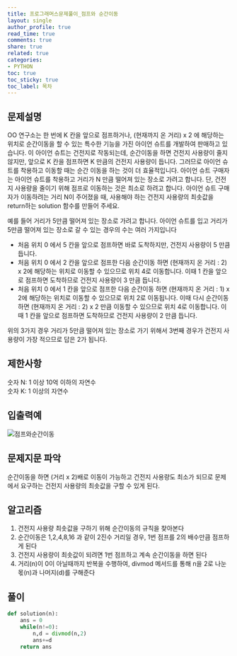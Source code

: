 ```yaml
---
title: 프로그래머스문제풀이_점프와 순간이동
layout: single
author_profile: true
read_time: true
comments: true
share: true
related: true
categories:
- PYTHON
toc: true
toc_sticky: true
toc_label: 목차
---
```


## 문제설명
OO 연구소는 한 번에 K 칸을 앞으로 점프하거나, (현재까지 온 거리) x 2 에 해당하는 위치로 순간이동을 할 수 있는 특수한 기능을 가진 아이언 슈트를 개발하여 판매하고 있습니다. 이 아이언 슈트는 건전지로 작동되는데, 순간이동을 하면 건전지 사용량이 줄지 않지만, 앞으로 K 칸을 점프하면 K 만큼의 건전지 사용량이 듭니다. 그러므로 아이언 슈트를 착용하고 이동할 때는 순간 이동을 하는 것이 더 효율적입니다. 아이언 슈트 구매자는 아이언 슈트를 착용하고 거리가 N 만큼 떨어져 있는 장소로 가려고 합니다. 단, 건전지 사용량을 줄이기 위해 점프로 이동하는 것은 최소로 하려고 합니다. 아이언 슈트 구매자가 이동하려는 거리 N이 주어졌을 때, 사용해야 하는 건전지 사용량의 최솟값을 return하는 solution 함수를 만들어 주세요.

예를 들어 거리가 5만큼 떨어져 있는 장소로 가려고 합니다.
아이언 슈트를 입고 거리가 5만큼 떨어져 있는 장소로 갈 수 있는 경우의 수는 여러 가지입니다

- 처음 위치 0 에서 5 칸을 앞으로 점프하면 바로 도착하지만, 건전지 사용량이 5 만큼 듭니다.
- 처음 위치 0 에서 2 칸을 앞으로 점프한 다음 순간이동 하면 (현재까지 온 거리 : 2) x 2에 해당하는 위치로 이동할 수 있으므로 위치 4로 이동합니다. 이때 1 칸을 앞으로 점프하면 도착하므로 건전지 사용량이 3 만큼 듭니다.
- 처음 위치 0 에서 1 칸을 앞으로 점프한 다음 순간이동 하면 (현재까지 온 거리 : 1) x 2에 해당하는 위치로 이동할 수 있으므로 위치 2로 이동됩니다. 이때 다시 순간이동 하면 (현재까지 온 거리 : 2) x 2 만큼 이동할 수 있으므로 위치 4로 이동합니다. 이때 1 칸을 앞으로 점프하면 도착하므로 건전지 사용량이 2 만큼 듭니다.

위의 3가지 경우 거리가 5만큼 떨어져 있는 장소로 가기 위해서 3번째 경우가 건전지 사용량이 가장 적으므로 답은 2가 됩니다.
## 제한사항
숫자 N: 1 이상 10억 이하의 자연수<br>
숫자 K: 1 이상의 자연수

## 입출력예
![점프와순간이동](https://user-images.githubusercontent.com/37354978/102477591-e885e980-409f-11eb-9569-4ce8e68cc8f2.JPG)

## 문제지문 파악
순간이동을 하면 (거리 x 2)배로 이동이 가능하고 건전지 사용량도 최소가 되므로 문제에서 요구하는 건전지 사용량의 최솟값을 구할 수 있게 된다.
## 알고리즘
1.  건전지 사용량 최솟값을 구하기 위해 순간이동의 규칙을 찾아본다
2.  순간이동은 1,2,4,8,16 과 같이 2진수 거리일 경우, 1번 점프를 2의 배수만큼 점프하게 된다
3.  건전지 사용량이 최솟값이 되려면 1번 점프하고 계속 순간이동을 하면 된다 
4.  거리(n)이 0이 아닐때까지 반복을 수행하여, divmod 메서드를 통해 n을 2로 나눈 몫(n)과 나머지(d)를 구해준다
## 풀이
```python
def solution(n):
    ans = 0
    while(n!=0):
        n,d = divmod(n,2)
        ans+=d
    return ans
```
